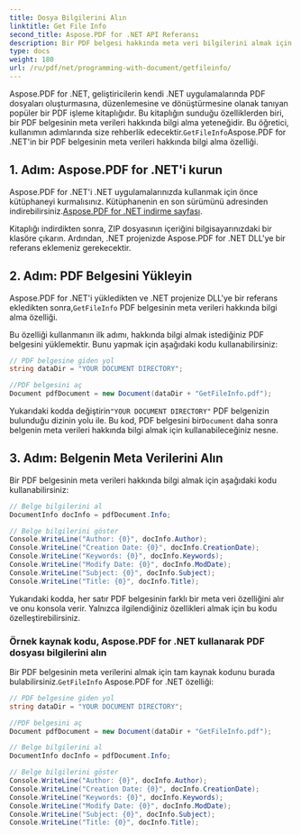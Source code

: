 ```yaml
---
title: Dosya Bilgilerini Alın
linktitle: Get File Info
second_title: Aspose.PDF for .NET API Referansı
description: Bir PDF belgesi hakkında meta veri bilgilerini almak için Aspose.PDF for .NET'in GetFileInfo özelliğini nasıl kullanacağınızı öğrenin.
type: docs
weight: 180
url: /ru/pdf/net/programming-with-document/getfileinfo/
---
```


 Aspose.PDF for .NET, geliştiricilerin kendi .NET uygulamalarında PDF dosyaları oluşturmasına, düzenlemesine ve dönüştürmesine olanak tanıyan popüler bir PDF işleme kitaplığıdır. Bu kitaplığın sunduğu özelliklerden biri, bir PDF belgesinin meta verileri hakkında bilgi alma yeteneğidir. Bu öğretici, kullanımın adımlarında size rehberlik edecektir.`GetFileInfo`Aspose.PDF for .NET'in bir PDF belgesinin meta verileri hakkında bilgi alma özelliği.

## 1. Adım: Aspose.PDF for .NET'i kurun

 Aspose.PDF for .NET'i .NET uygulamalarınızda kullanmak için önce kütüphaneyi kurmalısınız. Kütüphanenin en son sürümünü adresinden indirebilirsiniz.[Aspose.PDF for .NET indirme sayfası](https://releases.aspose.com/pdf/net).

Kitaplığı indirdikten sonra, ZIP dosyasının içeriğini bilgisayarınızdaki bir klasöre çıkarın. Ardından, .NET projenizde Aspose.PDF for .NET DLL'ye bir referans eklemeniz gerekecektir.

## 2. Adım: PDF Belgesini Yükleyin

 Aspose.PDF for .NET'i yükledikten ve .NET projenize DLL'ye bir referans ekledikten sonra,`GetFileInfo` PDF belgesinin meta verileri hakkında bilgi alma özelliği.

Bu özelliği kullanmanın ilk adımı, hakkında bilgi almak istediğiniz PDF belgesini yüklemektir. Bunu yapmak için aşağıdaki kodu kullanabilirsiniz:

```csharp
// PDF belgesine giden yol
string dataDir = "YOUR DOCUMENT DIRECTORY";

//PDF belgesini aç
Document pdfDocument = new Document(dataDir + "GetFileInfo.pdf");
```

 Yukarıdaki kodda değiştirin`"YOUR DOCUMENT DIRECTORY"` PDF belgenizin bulunduğu dizinin yolu ile. Bu kod, PDF belgesini bir`Document` daha sonra belgenin meta verileri hakkında bilgi almak için kullanabileceğiniz nesne.

## 3. Adım: Belgenin Meta Verilerini Alın

Bir PDF belgesinin meta verileri hakkında bilgi almak için aşağıdaki kodu kullanabilirsiniz:

```csharp
// Belge bilgilerini al
DocumentInfo docInfo = pdfDocument.Info;

// Belge bilgilerini göster
Console.WriteLine("Author: {0}", docInfo.Author);
Console.WriteLine("Creation Date: {0}", docInfo.CreationDate);
Console.WriteLine("Keywords: {0}", docInfo.Keywords);
Console.WriteLine("Modify Date: {0}", docInfo.ModDate);
Console.WriteLine("Subject: {0}", docInfo.Subject);
Console.WriteLine("Title: {0}", docInfo.Title);
```

Yukarıdaki kodda, her satır PDF belgesinin farklı bir meta veri özelliğini alır ve onu konsola verir. Yalnızca ilgilendiğiniz özellikleri almak için bu kodu özelleştirebilirsiniz.

### Örnek kaynak kodu, Aspose.PDF for .NET kullanarak PDF dosyası bilgilerini alın

 Bir PDF belgesinin meta verilerini almak için tam kaynak kodunu burada bulabilirsiniz.`GetFileInfo` Aspose.PDF for .NET özelliği:

```csharp
// PDF belgesine giden yol
string dataDir = "YOUR DOCUMENT DIRECTORY";

//PDF belgesini aç
Document pdfDocument = new Document(dataDir + "GetFileInfo.pdf");

// Belge bilgilerini al
DocumentInfo docInfo = pdfDocument.Info;

// Belge bilgilerini göster
Console.WriteLine("Author: {0}", docInfo.Author);
Console.WriteLine("Creation Date: {0}", docInfo.CreationDate);
Console.WriteLine("Keywords: {0}", docInfo.Keywords);
Console.WriteLine("Modify Date: {0}", docInfo.ModDate);
Console.WriteLine("Subject: {0}", docInfo.Subject);
Console.WriteLine("Title: {0}", docInfo.Title);
```